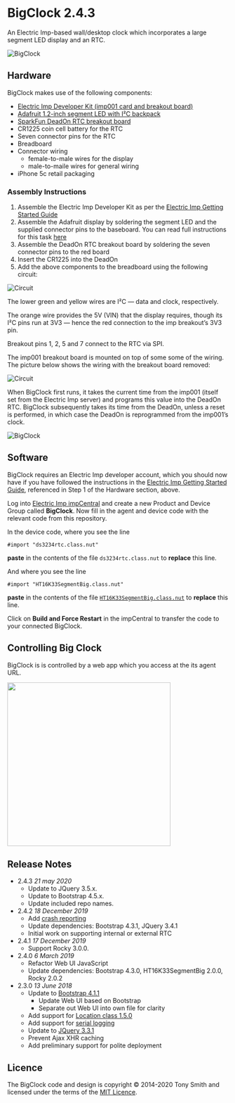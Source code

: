 # BigClock 2.4.3 #

An Electric Imp-based wall/desktop clock which incorporates a large segment LED display and an RTC.

![BigClock](images/bigclock-02.jpg)

## Hardware ##

BigClock makes use of the following components:

- [Electric Imp Developer Kit (imp001 card and breakout board)](https://developer.electricimp.com/gettingstarted/devkits)
- [Adafruit 1.2-inch segment LED with I&sup2;C backpack](https://www.adafruit.com/products/1270)
- [SparkFun DeadOn RTC breakout board](https://www.sparkfun.com/products/10160)
- CR1225 coin cell battery for the RTC
- Seven connector pins for the RTC
- Breadboard
- Connector wiring
    - female-to-male wires for the display
    - male-to-maile wires for general wiring
- iPhone 5c retail packaging

### Assembly Instructions ###

1. Assemble the Electric Imp Developer Kit as per the [Electric Imp Getting Started Guide](https://developer.electricimp.com/docs/gettingstarted/developer/account)
1. Assemble the Adafruit display by soldering the segment LED and the supplied connector pins to the baseboard. You can read full instructions for this task [here](https://learn.adafruit.com/adafruit-led-backpack/1-2-inch-7-segment-backpack)
1. Assemble the DeadOn RTC breakout board by soldering the seven connector pins to the red board
1. Insert the CR1225 into the DeadOn
1. Add the above components to the breadboard using the following circuit:

![Circuit](images/c1.png)

The lower green and yellow wires are I&sup2;C &mdash; data and clock, respectively.

The orange wire provides the 5V (VIN) that the display requires, though its I&sup2;C pins run at 3V3 &mdash; hence the red connection to the imp breakout’s 3V3 pin.

Breakout pins 1, 2, 5 and 7 connect to the RTC via SPI.

The imp001 breakout board is mounted on top of some some of the wiring. The picture below shows the wiring with the breakout board removed:

![Circuit](images/c2.png)

When BigClock first runs, it takes the current time from the imp001 (itself set from the Electric Imp server) and programs this value into the DeadOn RTC. BigClock subsequently takes its time from the DeadOn, unless a reset is performed, in which case the DeadOn is reprogrammed from the imp001’s clock.

![BigClock](images/bigclock-01.jpg)

## Software ##

BigClock requires an Electric Imp developer account, which you should now have if you have followed the instructions in the [Electric Imp Getting Started Guide](https://developer.electricimp.com/gettingstarted/developer/account), referenced in Step 1 of the Hardware section, above.

Log into [Electric Imp impCentral](https://impcentral.electricimp.com/login/) and create a new Product and Device Group called **BigClock**. Now fill in the agent and device code with the relevant code from this repository.

In the device code, where you see the line

```
#import "ds3234rtc.class.nut"
```

**paste** in the contents of the file `ds3234rtc.class.nut` to **replace** this line.

And where you see the line

```
#import "HT16K33SegmentBig.class.nut"
```

**paste** in the contents of the file [`HT16K33SegmentBig.class.nut`](https://github.com/smittytone/HT16K33SegmentBig/blob/master/ht16k33segmentbig.class.nut) to **replace** this line.

Click on **Build and Force Restart** in the impCentral to transfer the code to your connected BigClock.

## Controlling Big Clock ##

BigClock is is controlled by a web app which you access at the its agent URL.

<p><img src="images/grab-01.png" width="372" /></p>

## Release Notes ##

- 2.4.3 *21 may 2020*
    - Update to JQuery 3.5.x.
    - Update to Bootstrap 4.5.x.
    - Update included repo names.
- 2.4.2 *18 December 2019*
    - Add [crash reporting](https://github.com/smittytone/generic)
    - Update dependencies: Bootstrap 4.3.1, JQuery 3.4.1
    - Initial work on supporting internal or external RTC
- 2.4.1 *17 December 2019*
    - Support Rocky 3.0.0.
- 2.4.0 *6 March 2019*
    - Refactor Web UI JavaScript
    - Update dependencies: Bootstrap 4.3.0, HT16K33SegmentBig 2.0.0, Rocky 2.0.2
- 2.3.0 *13 June 2018*
    - Update to [Bootstrap 4.1.1](https://getbootstrap.com/)
        - Update Web UI based on Bootstrap
        - Separate out Web UI into own file for clarity
    - Add support for [Location class 1.5.0](https://github.com/smittytone/Location)
    - Add support for [serial logging](https://github.com/smittytone/generic)
    - Update to [JQuery 3.3.1](https://jquery.com)
    - Prevent Ajax XHR caching
    - Add preliminary support for polite deployment

## Licence ##

The BigClock code and design is copyright &copy; 2014-2020 Tony Smith and licensed under the terms of the [MIT Licence](LICENSE).
